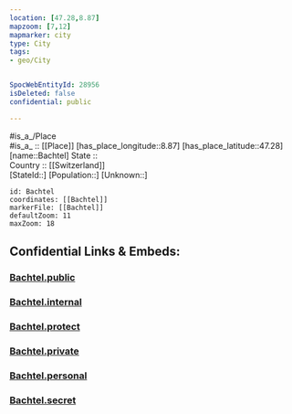 ```yaml
---
location: [47.28,8.87] 
mapzoom: [7,12] 
mapmarker: city 
type: City
tags:
- geo/City


SpocWebEntityId: 28956
isDeleted: false
confidential: public

---
```

#is_a_/Place  
#is_a_ :: [[Place]] 
[has_place_longitude::8.87] 
[has_place_latitude::47.28] 
[name::Bachtel] 
State ::  
Country :: [[Switzerland]]  
[StateId::] 
[Population::] 
[Unknown::] 


```leaflet
id: Bachtel
coordinates: [[Bachtel]] 
markerFile: [[Bachtel]] 
defaultZoom: 11 
maxZoom: 18
```


## Confidential Links & Embeds: 

### [Bachtel.public](/_public/\Earth\Continent\Europe\Europe~Central\Switzerland\Switzerland~Cantons\Zürich,Canton\CityBachtel.public.md) 

### [Bachtel.internal](/_internal/\Earth\Continent\Europe\Europe~Central\Switzerland\Switzerland~Cantons\Zürich,Canton\CityBachtel.internal.md) 

### [Bachtel.protect](/_protect/\Earth\Continent\Europe\Europe~Central\Switzerland\Switzerland~Cantons\Zürich,Canton\CityBachtel.protect.md) 

### [Bachtel.private](/_private/\Earth\Continent\Europe\Europe~Central\Switzerland\Switzerland~Cantons\Zürich,Canton\CityBachtel.private.md) 

### [Bachtel.personal](/_personal/\Earth\Continent\Europe\Europe~Central\Switzerland\Switzerland~Cantons\Zürich,Canton\CityBachtel.personal.md) 

### [Bachtel.secret](/_secret/\Earth\Continent\Europe\Europe~Central\Switzerland\Switzerland~Cantons\Zürich,Canton\CityBachtel.secret.md)

